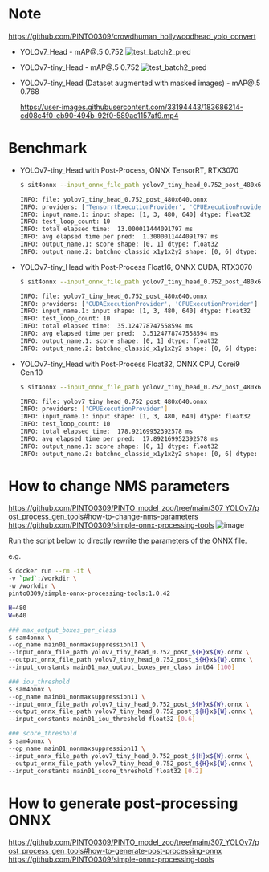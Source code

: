 # Note
https://github.com/PINTO0309/crowdhuman_hollywoodhead_yolo_convert

- YOLOv7_Head - mAP@.5 0.752
  ![test_batch2_pred](https://user-images.githubusercontent.com/33194443/183251257-939d935a-4f54-45a6-95f3-123e07dff848.jpg)

- YOLOv7-tiny_Head - mAP@.5 0.752
  ![test_batch2_pred](https://user-images.githubusercontent.com/33194443/183251276-d96e52fb-4805-4087-bb06-7d3afee4d9e8.jpg)

- YOLOv7-tiny_Head (Dataset augmented with masked images) - mAP@.5 0.768

  https://user-images.githubusercontent.com/33194443/183686214-cd08c4f0-eb90-494b-92f0-589ae1157af9.mp4


# Benchmark
- YOLOv7-tiny_Head with Post-Process, ONNX TensorRT, RTX3070
  ```bash
  $ sit4onnx --input_onnx_file_path yolov7_tiny_head_0.752_post_480x640.onnx

  INFO: file: yolov7_tiny_head_0.752_post_480x640.onnx
  INFO: providers: ['TensorrtExecutionProvider', 'CPUExecutionProvider']
  INFO: input_name.1: input shape: [1, 3, 480, 640] dtype: float32
  INFO: test_loop_count: 10
  INFO: total elapsed time:  13.000011444091797 ms
  INFO: avg elapsed time per pred:  1.3000011444091797 ms
  INFO: output_name.1: score shape: [0, 1] dtype: float32
  INFO: output_name.2: batchno_classid_x1y1x2y2 shape: [0, 6] dtype: int64
  ```

- YOLOv7-tiny_Head with Post-Process Float16, ONNX CUDA, RTX3070
  ```bash
  $ sit4onnx --input_onnx_file_path yolov7_tiny_head_0.752_post_480x640.onnx --onnx_execution_provider cuda

  INFO: file: yolov7_tiny_head_0.752_post_480x640.onnx
  INFO: providers: ['CUDAExecutionProvider', 'CPUExecutionProvider']
  INFO: input_name.1: input shape: [1, 3, 480, 640] dtype: float32
  INFO: test_loop_count: 10
  INFO: total elapsed time:  35.124778747558594 ms
  INFO: avg elapsed time per pred:  3.5124778747558594 ms
  INFO: output_name.1: score shape: [0, 1] dtype: float32
  INFO: output_name.2: batchno_classid_x1y1x2y2 shape: [0, 6] dtype: int64
  ```

- YOLOv7-tiny_Head with Post-Process Float32, ONNX CPU, Corei9 Gen.10
  ```bash
  $ sit4onnx --input_onnx_file_path yolov7_tiny_head_0.752_post_480x640.onnx --onnx_execution_provider cpu
  
  INFO: file: yolov7_tiny_head_0.752_post_480x640.onnx
  INFO: providers: ['CPUExecutionProvider']
  INFO: input_name.1: input shape: [1, 3, 480, 640] dtype: float32
  INFO: test_loop_count: 10
  INFO: total elapsed time:  178.92169952392578 ms
  INFO: avg elapsed time per pred:  17.892169952392578 ms
  INFO: output_name.1: score shape: [0, 1] dtype: float32
  INFO: output_name.2: batchno_classid_x1y1x2y2 shape: [0, 6] dtype: int64
  ```

# How to change NMS parameters
https://github.com/PINTO0309/PINTO_model_zoo/tree/main/307_YOLOv7/post_process_gen_tools#how-to-change-nms-parameters
https://github.com/PINTO0309/simple-onnx-processing-tools
![image](https://user-images.githubusercontent.com/33194443/183257801-bd25214a-79a9-483c-b03e-fcaa4c229837.png)

Run the script below to directly rewrite the parameters of the ONNX file.

e.g.
```bash
$ docker run --rm -it \
-v `pwd`:/workdir \
-w /workdir \
pinto0309/simple-onnx-processing-tools:1.0.42

H=480
W=640

### max_output_boxes_per_class
$ sam4onnx \
--op_name main01_nonmaxsuppression11 \
--input_onnx_file_path yolov7_tiny_head_0.752_post_${H}x${W}.onnx \
--output_onnx_file_path yolov7_tiny_head_0.752_post_${H}x${W}.onnx \
--input_constants main01_max_output_boxes_per_class int64 [100]

### iou_threshold
$ sam4onnx \
--op_name main01_nonmaxsuppression11 \
--input_onnx_file_path yolov7_tiny_head_0.752_post_${H}x${W}.onnx \
--output_onnx_file_path yolov7_tiny_head_0.752_post_${H}x${W}.onnx \
--input_constants main01_iou_threshold float32 [0.6]

### score_threshold
$ sam4onnx \
--op_name main01_nonmaxsuppression11 \
--input_onnx_file_path yolov7_tiny_head_0.752_post_${H}x${W}.onnx \
--output_onnx_file_path yolov7_tiny_head_0.752_post_${H}x${W}.onnx \
--input_constants main01_score_threshold float32 [0.2]
```

# How to generate post-processing ONNX
https://github.com/PINTO0309/PINTO_model_zoo/tree/main/307_YOLOv7/post_process_gen_tools#how-to-generate-post-processing-onnx
https://github.com/PINTO0309/simple-onnx-processing-tools
